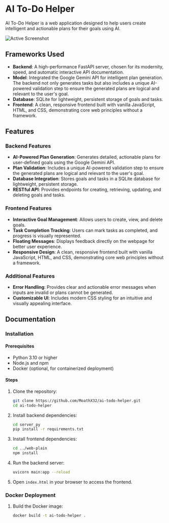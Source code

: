 # AI To-Do Helper

AI To-Do Helper is a web application designed to help users create intelligent and actionable plans for their goals using AI.

![Active Screenshot](/Active.png)

## Frameworks Used

- **Backend**: A high-performance FastAPI server, chosen for its modernity, speed, and automatic interactive API documentation.
- **Model**: Integrated the Google Gemini API for intelligent plan generation. The backend not only generates tasks but also includes a unique AI-powered validation step to ensure the generated plans are logical and relevant to the user's goal.
- **Database**: SQLite for lightweight, persistent storage of goals and tasks.
- **Frontend**: A clean, responsive frontend built with vanilla JavaScript, HTML, and CSS, demonstrating core web principles without a framework.

## Features

### Backend Features
- **AI-Powered Plan Generation**: Generates detailed, actionable plans for user-defined goals using the Google Gemini API.
- **Plan Validation**: Includes a unique AI-powered validation step to ensure the generated plans are logical and relevant to the user's goal.
- **Database Integration**: Stores goals and tasks in a SQLite database for lightweight, persistent storage.
- **RESTful API**: Provides endpoints for creating, retrieving, updating, and deleting goals and tasks.

### Frontend Features
- **Interactive Goal Management**: Allows users to create, view, and delete goals.
- **Task Completion Tracking**: Users can mark tasks as completed, and progress is visually represented.
- **Floating Messages**: Displays feedback directly on the webpage for better user experience.
- **Responsive Design**: A clean, responsive frontend built with vanilla JavaScript, HTML, and CSS, demonstrating core web principles without a framework.

### Additional Features
- **Error Handling**: Provides clear and actionable error messages when inputs are invalid or plans cannot be generated.
- **Customizable UI**: Includes modern CSS styling for an intuitive and visually appealing interface.

## Documentation

### Installation

#### Prerequisites
- Python 3.10 or higher
- Node.js and npm
- Docker (optional, for containerized deployment)

#### Steps
1. Clone the repository:
   ```bash
   git clone https://github.com/MoathX32/ai-todo-helper.git
   cd ai-todo-helper
   ```

2. Install backend dependencies:
   ```bash
   cd server_py
   pip install -r requirements.txt
   ```

3. Install frontend dependencies:
   ```bash
   cd ../web-plain
   npm install
   ```

4. Run the backend server:
   ```bash
   uvicorn main:app --reload
   ```

5. Open `index.html` in your browser to access the frontend.

### Docker Deployment
1. Build the Docker image:
   ```bash
   docker build -t ai-todo-helper .
   ```
